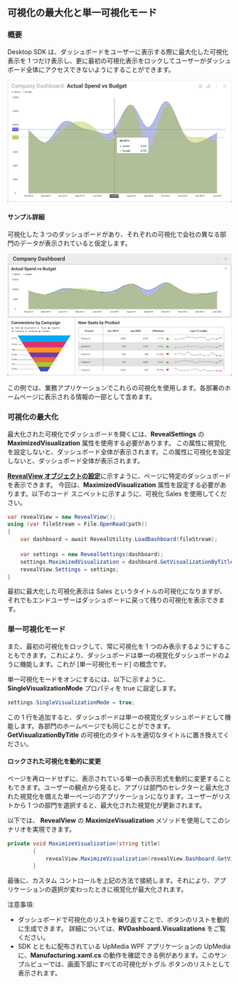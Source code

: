## 可視化の最大化と単一可視化モード

### 概要

Desktop SDK は、ダッシュボードをユーザーに表示する際に最大化した可視化表示を 1 つだけ表示し、更に最初の可視化表示をロックしてユーザーがダッシュボード全体にアクセスできないようにすることができます。

![Displaying a dashboard with a maximized visualization](images/three_divisions_dashboard_maximized.png)

#### サンプル詳細

可視化した 3 つのダッシュボードがあり、それぞれの可視化で会社の異なる部門のデータが表示されていると仮定します。

![Displaying a dashboard with three visualizations](images/three_divisions_dashboard.png)

この例では、業務アプリケーションでこれらの可視化を使用します。各部署のホームページに表示される情報の一部として含めます。

### 可視化の最大化

最大化された可視化でダッシュボードを開くには、__RevealSettings__ の __MaximizedVisualization__ 属性を使用する必要があります。 
この属性に視覚化を設定しないと、ダッシュボード全体が表示されます。この属性に可視化を設定しないと、ダッシュボード全体が表示されます。


[**RevealView オブジェクトの設定**](configuring-revealview.html)に示すように、ページに特定のダッシュボードを表示できます。 今回は、__MaximizedVisualization__ 属性を設定する必要があります。以下のコード スニペットに示すように、可視化 Sales を使用してください。

``` csharp
var revealView = new RevealView();
using (var fileStream = File.OpenRead(path))
{
    var dashboard = await RevealUtility.LoadDashboard(fileStream);

    var settings = new RevealSettings(dashboard);
    settings.MaximizedVisualization = dashboard.GetVisualizationByTitle("Sales");
    revealView.Settings = settings;
}
```

最初に最大化した可視化表示は Sales というタイトルの可視化になりますが、それでもエンドユーザーはダッシュボードに戻って残りの可視化を表示できます。

### 単一可視化モード

また、最初の可視化をロックして、常に可視化を 1 つのみ表示するようにすることもできます。これにより、ダッシュボードは単一の視覚化ダッシュボードのように機能します。これが [単一可視化モード] の概念です。

単一可視化モードをオンにするには、以下に示すように、
__SingleVisualizationMode__
プロパティを true に設定します。

``` csharp
settings.SingleVisualizationMode = true;
```

この 1 行を追加すると、ダッシュボードは単一の視覚化ダッシュボードとして機能します。各部門のホームページでも同じことができます。__GetVisualizationByTitle__ の可視化のタイトルを適切なタイトルに置き換えてください。


#### ロックされた可視化を動的に変更

ページを再ロードせずに、表示されている単一の表示形式を動的に変更することもできます。ユーザーの観点から見ると、アプリは部門のセレクターと最大化された視覚化を備えた単一ページのアプリケーションになります。ユーザーがリストから 1 つの部門を選択すると、最大化された視覚化が更新されます。

以下では、
__RevealView__ の __MaximizeVisualization__ メソッドを使用してこのシナリオを実現できます。

``` csharp
private void MaximizeVisualization(string title)
        {
            revealView.MaximizeVisualization(revealView.Dashboard.GetVisualizationByTitle(title));
        }
```

最後に、カスタム コントロールを上記の方法で接続します。それにより、アプリケーションの選択が変わったときに視覚化が最大化されます。

注意事項:

  - ダッシュボードで可視化のリストを繰り返すことで、ボタンのリストを動的に生成できます。 詳細については、__RVDashboard.Visualizations__ をご覧ください。
  - SDK とともに配布されている UpMedia WPF アプリケーションの UpMedia に、**Manufacturing.xaml.cs** の動作を確認できる例があります。このサンプルビューでは、画面下部にすべての可視化がトグル ボタンのリストとして表示されます。
